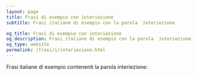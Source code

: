 ```yaml
---
layout: page
title: Frasi di esempio con interiezione 
subtitle: Frasi italiane di esempio con la parola  interiezione

og_title: Frasi di esempio con interiezione 
og_description: Frasi italiane di esempio con la parola  interiezione
og_type: website
permalink: /frasi/i/interiezione.html
---
```


Frasi italiane di esempio contenenti la parola interiezione:


